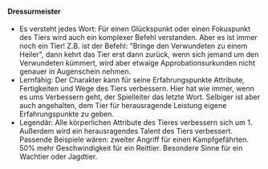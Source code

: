 #### Dressurmeister

* Es versteht jedes Wort: Für einen Glückspunkt oder einen Fokuspunkt des Tiers wird auch ein komplexer Befehl
verstanden. Aber es ist immer noch ein Tier! Z.B. ist der Befehl: "Bringe den Verwundeten zu einem Heiler", dann kehrt
das Tier erst dann zurück, wenn sich jemand um den Verwundeten kümmert, wird aber etwaige Approbationsurkunden nicht
genauer in Augenschein nehmen.
* Lernfähig: Der Charakter kann für seine Erfahrungspunkte Attribute, Fertigkeiten und Wege des Tiers verbessern. Hier
hat wie immer, wenn es ums Verbessern geht, der Spielleiter das letzte Wort. Selbiger ist aber auch angehalten, dem
Tier für herausragende Leistung eigene Erfahrungspunkte zu geben.
* Legendär: Alle körperlichen Attribute des Tieres verbessern sich um 1. Außerdem wird ein herausragendes Talent des
Tiers verbessert. Passende Beispiele wären: zweiter Angriff für einen Kampfgefährten. 50% mehr Geschwindigkeit für ein
Reittier. Besondere Sinne für ein Wachtier oder Jagdtier.
